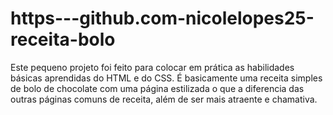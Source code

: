 # https---github.com-nicolelopes25-receita-bolo
Este pequeno projeto foi feito para colocar em prática as habilidades básicas aprendidas do HTML e do CSS.
É basicamente uma receita simples de bolo de chocolate com uma página estilizada o que a diferencia das outras páginas comuns de receita, além de  ser mais atraente e chamativa.
